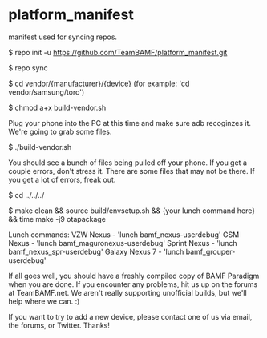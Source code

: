 platform_manifest
=================

manifest used for syncing repos.

$ repo init -u https://github.com/TeamBAMF/platform_manifest.git

$ repo sync

$ cd vendor/{manufacturer}/{device} (for example: 'cd vendor/samsung/toro')

$ chmod a+x build-vendor.sh

Plug your phone into the PC at this time and make sure adb recoginzes it.  We're going to grab some files.

$ ./build-vendor.sh

You should see a bunch of files being pulled off your phone.  If you get a couple errors, don't stress it.  There are some files that may not be there.  If you get a lot of errors, freak out.

$ cd ../../../

$ make clean && source build/envsetup.sh && {your lunch command here} && time make -j9 otapackage

Lunch commands:
VZW Nexus - 'lunch bamf_nexus-userdebug'
GSM Nexus - 'lunch bamf_maguronexus-userdebug'
Sprint Nexus - 'lunch bamf_nexus_spr-userdebug'
Galaxy Nexus 7 - 'lunch bamf_grouper-userdebug'


If all goes well, you should have a freshly compiled copy of BAMF Paradigm when you are done.  If you encounter any problems, hit us up on the forums at TeamBAMF.net.  We aren't really supporting unofficial builds, but we'll help where we can. :)

If you want to try to add a new device, please contact one of us via email, the forums, or Twitter.  Thanks!
